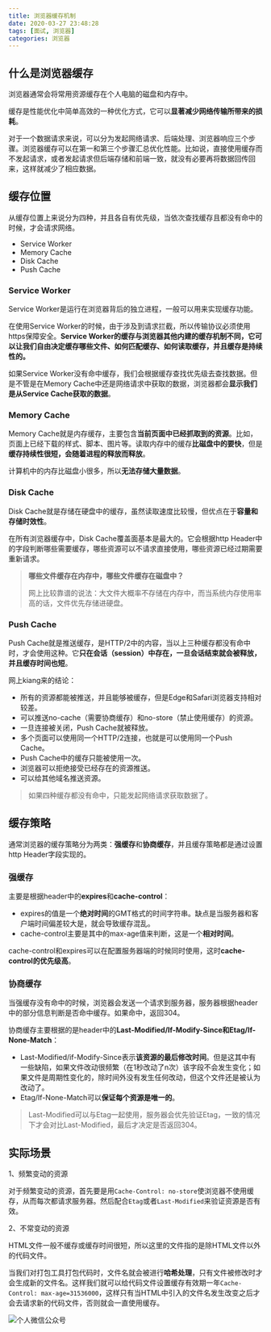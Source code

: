 ```yaml
---
title: 浏览器缓存机制
date: 2020-03-27 23:48:28
tags: [面试, 浏览器]
categories: 浏览器
---
```


## 什么是浏览器缓存

浏览器通常会将常用资源缓存在个人电脑的磁盘和内存中。

缓存是性能优化中简单高效的一种优化方式，它可以**显著减少网络传输所带来的损耗**。

对于一个数据请求来说，可以分为发起网络请求、后端处理、浏览器响应三个步骤。浏览器缓存可以在第一和第三个步骤汇总优化性能。比如说，直接使用缓存而不发起请求，或者发起请求但后端存储和前端一致，就没有必要再将数据回传回来，这样就减少了相应数据。

## 缓存位置

从缓存位置上来说分为四种，并且各自有优先级，当依次查找缓存且都没有命中的时候，才会请求网络。

- Service Worker
- Memory Cache
- Disk Cache
- Push Cache

### Service Worker

Service Worker是运行在浏览器背后的独立进程，一般可以用来实现缓存功能。

在使用Service Worker的时候，由于涉及到请求拦截，所以传输协议必须使用https保障安全。**Service Worker的缓存与浏览器其他内建的缓存机制不同，它可以让我们自由决定缓存哪些文件、如何匹配缓存、如何读取缓存，并且缓存是持续性的。**

如果Service Worker没有命中缓存，我们会根据缓存查找优先级去查找数据。但是不管是在Memory Cache中还是网络请求中获取的数据，浏览器都会**显示我们是从Service Cache获取的数据**。

### Memory Cache

Memory Cache就是内存缓存，主要包含**当前页面中已经抓取到的资源**。比如，页面上已经下载的样式、脚本、图片等。读取内存中的缓存**比磁盘中的要快**，但是**缓存持续性很短，会随着进程的释放而释放**。

计算机中的内存比磁盘小很多，所以**无法存储大量数据**。

### Disk Cache

Disk Cache就是存储在硬盘中的缓存，虽然读取速度比较慢，但优点在于**容量和存储时效性**。

在所有浏览器缓存中，Disk Cache覆盖面基本是最大的。它会根据http Header中的字段判断哪些需要缓存，哪些资源可以不请求直接使用，哪些资源已经过期需要重新请求。

>**哪些文件缓存在内存中，哪些文件缓存在磁盘中？**
>
>网上比较靠谱的说法：大文件大概率不存储在内存中，而当系统内存使用率高的话，文件优先存储进硬盘。

### Push Cache

Push Cache就是推送缓存，是HTTP/2中的内容，当以上三种缓存都没有命中时，才会使用这种。它**只在会话（session）中存在，一旦会话结束就会被释放，并且缓存时间也短**。

网上kiang来的结论：

- 所有的资源都能被推送，并且能够被缓存，但是Edge和Safari浏览器支持相对较差。
- 可以推送no-cache（需要协商缓存）和no-store（禁止使用缓存）的资源。
- 一旦连接被关闭，Push Cache就被释放。
- 多个页面可以使用同一个HTTP/2连接，也就是可以使用同一个Push Cache。
- Push Cache中的缓存只能被使用一次。
- 浏览器可以拒绝接受已经存在的资源推送。
- 可以给其他域名推送资源。

>如果四种缓存都没有命中，只能发起网络请求获取数据了。

## 缓存策略

通常浏览器的缓存策略分为两类：**强缓存**和**协商缓存**，并且缓存策略都是通过设置http Header字段实现的。

### 强缓存

主要是根据header中的**expires**和**cache-control**：

- expires的值是一个**绝对时间**的GMT格式的时间字符串。缺点是当服务器和客户端时间偏差较大是，就会导致缓存混乱。
- cache-control主要是其中的max-age值来判断，这是一个**相对时间**。

cache-control和expires可以在配置服务器端的时候同时使用，这时**cache-control的优先级高**。

### 协商缓存

当强缓存没有命中的时候，浏览器会发送一个请求到服务器，服务器根据header中的部分信息判断是否命中缓存。如果命中，返回304。

协商缓存主要根据的是header中的**Last-Modified/If-Modify-Since和Etag/If-None-Match**：

- Last-Modified/if-Modify-Since表示**该资源的最后修改时间**。但是这其中有一些缺陷，如果文件改动很频繁（在1秒改动了n次）该字段不会发生变化；如果文件是周期性变化的，除时间外没有发生任何改动，但这个文件还是被认为改动了。
- Etag/If-None-Match可以**保证每个资源是唯一的**。

>Last-Modified可以与Etag一起使用，服务器会优先验证Etag，一致的情况下才会对比Last-Modified，最后才决定是否返回304。

## 实际场景

1、频繁变动的资源

对于频繁变动的资源，首先要是用`Cache-Control: no-store`使浏览器不使用缓存，从而每次都请求服务器。然后配合`Etag`或者`Last-Modified`来验证资源是否有效。

2、不常变动的资源

HTML文件一般不缓存或缓存时间很短，所以这里的文件指的是除HTML文件以外的代码文件。

当我们对打包工具打包代码时，文件名就会被进行**哈希处理**，只有文件被修改时才会生成新的文件名。这样我们就可以给代码文件设置缓存有效期一年`Cache-Control: max-age=31536000`，这样只有当HTML中引入的文件名发生改变之后才会去请求新的代码文件，否则就会一直使用缓存。

![个人微信公众号](https://img-blog.csdnimg.cn/20200402001106322.jpg?x-oss-process=image/watermark,type_ZmFuZ3poZW5naGVpdGk,shadow_10,text_aHR0cHM6Ly9ibG9nLmNzZG4ubmV0L3FxXzQxOTA3ODA2,size_16,color_FFFFFF,t_70)